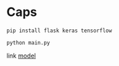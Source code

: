 # Caps

```
pip install flask keras tensorflow
```

```
python main.py
```

link [model](https://drive.google.com/drive/folders/1YDotVPn0Fxy6ZGIgPMFUf6MiZOaR8FF_?usp=sharing)
